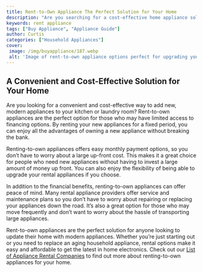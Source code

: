 ```yaml
---
title: Rent-to-Own Appliance The Perfect Solution for Your Home
description: "Are you searching for a cost-effective home appliance solution Check out this blog post to learn why rent-to-own is a great option for your needs Get all the details about how you can start enjoying your new appliances soon"
keywords: rent appliance
tags: ["Buy Appliance", "Appliance Guide"]
author: Curtis
categories: ["Household Appliances"]
cover: 
 image: /img/buyappliance/187.webp
 alt: 'Image of rent-to-own appliance options perfect for upgrading your home'
---
```

## A Convenient and Cost-Effective Solution for Your Home

Are you looking for a convenient and cost-effective way to add new, modern appliances to your kitchen or laundry room? Rent-to-own appliances are the perfect option for those who may have limited access to financing options. By renting your new appliances for a fixed period, you can enjoy all the advantages of owning a new appliance without breaking the bank.

Renting-to-own appliances offers easy monthly payment options, so you don’t have to worry about a large up-front cost. This makes it a great choice for people who need new appliances without having to invest a large amount of money up front. You can also enjoy the flexibility of being able to upgrade your rental appliances if you choose.

In addition to the financial benefits, renting-to-own appliances can offer peace of mind. Many rental appliance providers offer service and maintenance plans so you don’t have to worry about repairing or replacing your appliances down the road. It’s also a great option for those who may move frequently and don’t want to worry about the hassle of transporting large appliances.

Rent-to-own appliances are the perfect solution for anyone looking to update their home with modern appliances. Whether you’re just starting out or you need to replace an aging household appliance, rental options make it easy and affordable to get the latest in home electronics. Check out our [List of Appliance Rental Companies](./pages/appliance-rental) to find out more about renting-to-own appliances for your home.
